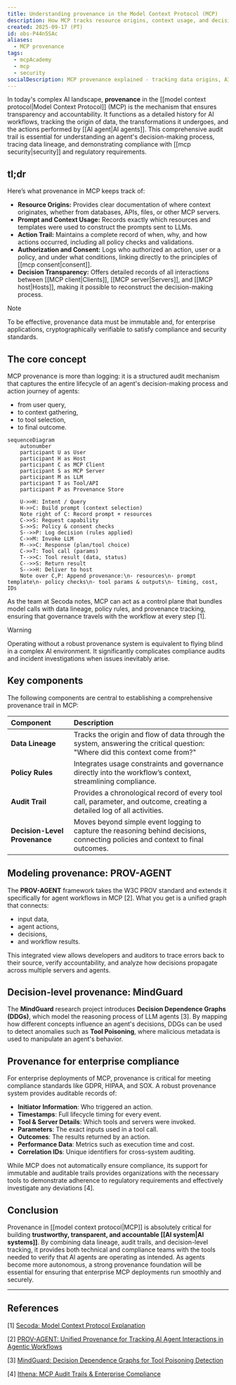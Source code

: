 ```yaml
---
title: Understanding provenance in the Model Context Protocol (MCP)
description: How MCP tracks resource origins, context usage, and decision transparency for accountability and trust in AI workflows
created: 2025-09-17 (PT)
id: obs-P44n5SAc
aliases:
  - MCP provenance
tags:
  - mcpAcademy
  - mcp
  - security
socialDescription: MCP provenance explained - tracking data origins, AI decision trails, and building trust through transparency and accountability
---
```


In today's complex AI landscape, **provenance** in the [[model context protocol|Model Context Protocol]] (MCP) is the mechanism that ensures transparency and accountability. It functions as a detailed history for AI workflows, tracking the origin of data, the transformations it undergoes, and the actions performed by [[AI agent|AI agents]]. This comprehensive audit trail is essential for understanding an agent's decision-making process, tracing data lineage, and demonstrating compliance with [[mcp security|security]] and regulatory requirements.

## tl;dr

Here’s what provenance in MCP keeps track of:

- **Resource Origins:** Provides clear documentation of where context originates, whether from databases, APIs, files, or other MCP servers.
- **Prompt and Context Usage:** Records exactly which resources and templates were used to construct the prompts sent to LLMs.
- **Action Trail:** Maintains a complete record of when, why, and how actions occurred, including all policy checks and validations.
- **Authorization and Consent:** Logs who authorized an action, user or a policy, and under what conditions, linking directly to the principles of [[mcp consent|consent]].
- **Decision Transparency:** Offers detailed records of all interactions between [[MCP client|Clients]], [[MCP server|Servers]], and [[MCP host|Hosts]], making it possible to reconstruct the decision-making process.

> [!NOTE]
> To be effective, provenance data must be immutable and, for enterprise applications, cryptographically verifiable to satisfy compliance and security standards.

## The core concept

MCP provenance is more than logging: it is a structured audit mechanism that captures the entire lifecycle of an agent's decision-making process and action journey of agents:

- from user query,
- to context gathering,
- to tool selection,
- to final outcome.

```mermaid
sequenceDiagram
    autonumber
    participant U as User
    participant H as Host
    participant C as MCP Client
    participant S as MCP Server
    participant M as LLM
    participant T as Tool/API
    participant P as Provenance Store

    U->>H: Intent / Query
    H->>C: Build prompt (context selection)
    Note right of C: Record prompt + resources
    C->>S: Request capability
    S->>S: Policy & consent checks
    S-->>P: Log decision (rules applied)
    C->>M: Invoke LLM
    M-->>C: Response (plan/tool choice)
    C->>T: Tool call (params)
    T-->>C: Tool result (data, status)
    C-->>S: Return result
    S-->>H: Deliver to host
    Note over C,P: Append provenance:\n- resources\n- prompt template\n- policy checks\n- tool params & outputs\n- timing, cost, IDs
```

As the team at Secoda notes, MCP can act as a control plane that bundles model calls with data lineage, policy rules, and provenance tracking, ensuring that governance travels with the workflow at every step [1].

> [!WARNING]
> Operating without a robust provenance system is equivalent to flying blind in a complex AI environment. It significantly complicates compliance audits and incident investigations when issues inevitably arise.

## Key components

The following components are central to establishing a comprehensive provenance trail in MCP:

| Component                     | Description                                                                                                                     |
| :---------------------------- | :------------------------------------------------------------------------------------------------------------------------------ |
| **Data Lineage**              | Tracks the origin and flow of data through the system, answering the critical question: "Where did this context come from?"     |
| **Policy Rules**              | Integrates usage constraints and governance directly into the workflow’s context, streamlining compliance.                      |
| **Audit Trail**               | Provides a chronological record of every tool call, parameter, and outcome, creating a detailed log of all activities.          |
| **Decision-Level Provenance** | Moves beyond simple event logging to capture the reasoning behind decisions, connecting policies and context to final outcomes. |

## Modeling provenance: PROV-AGENT

The **PROV-AGENT** framework takes the W3C PROV standard and extends it specifically for agent workflows in MCP [2]. What you get is a unified graph that connects:

- input data,
- agent actions,
- decisions,
- and workflow results.

This integrated view allows developers and auditors to trace errors back to their source, verify accountability, and analyze how decisions propagate across multiple servers and agents.

## Decision-level provenance: MindGuard

The **MindGuard** research project introduces **Decision Dependence Graphs (DDGs)**, which model the reasoning process of LLM agents [3]. By mapping how different concepts influence an agent's decisions, DDGs can be used to detect anomalies such as **Tool Poisoning**, where malicious metadata is used to manipulate an agent's behavior.

## Provenance for enterprise compliance

For enterprise deployments of MCP, provenance is critical for meeting compliance standards like GDPR, HIPAA, and SOX. A robust provenance system provides auditable records of:

- **Initiator Information**: Who triggered an action.
- **Timestamps**: Full lifecycle timing for every event.
- **Tool & Server Details**: Which tools and servers were invoked.
- **Parameters**: The exact inputs used in a tool call.
- **Outcomes**: The results returned by an action.
- **Performance Data**: Metrics such as execution time and cost.
- **Correlation IDs**: Unique identifiers for cross-system auditing.

While MCP does not automatically ensure compliance, its support for immutable and auditable trails provides organizations with the necessary tools to demonstrate adherence to regulatory requirements and effectively investigate any deviations [4].

## Conclusion

Provenance in [[model context protocol|MCP]] is absolutely critical for building **trustworthy, transparent, and accountable [[AI system|AI systems]]**. By combining data lineage, audit trails, and decision-level tracking, it provides both technical and compliance teams with the tools needed to verify that AI agents are operating as intended. As agents become more autonomous, a strong provenance foundation will be essential for ensuring that enterprise MCP deployments run smoothly and securely.

---

## References

[1] [Secoda: Model Context Protocol Explanation](https://www.secoda.co/glossary/model-context-protocol-mcp)

[2] [PROV-AGENT: Unified Provenance for Tracking AI Agent Interactions in Agentic Workflows](https://arxiv.org/html/2508.02866v2)

[3] [MindGuard: Decision Dependence Graphs for Tool Poisoning Detection](https://arxiv.org/html/2508.20412v1)

[4] [Ithena: MCP Audit Trails & Enterprise Compliance](https://www.ithena.one/blog/mcp-audit-trails)
